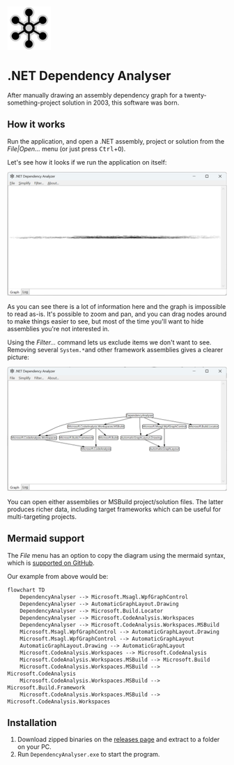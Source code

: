 <img src="img/logo.svg" width="100" />

# .NET Dependency Analyser

After manually drawing an assembly dependency graph for a twenty-something-project solution in 2003, this software was born.

## How it works

Run the application, and open a .NET assembly, project or solution from the _File|Open..._ menu (or just press <kbd>Ctrl</kbd>+<kbd>O</kbd>).

Let's see how it looks if we run the application on itself:

![Example screenshot from .NET Assembly Dependency Analyser graph](img/ui-unfiltered.png)

As you can see there is a lot of information here and the graph is impossible to read as-is.
It's possible to zoom and pan, and you can drag nodes around to make things easier to see,
but most of the time you'll want to hide assemblies you're not interested in.

Using the _Filter..._ command lets us exclude items we don't want to see. Removing several
`System.*`and other framework assemblies gives a clearer picture:

![A graph showing dependencies when most of the behind-the-scenes assemblies have been removed](img/ui-filtered.png)

You can open either assemblies or MSBuild project/solution files. The latter produces richer data,
including target frameworks which can be useful for multi-targeting projects.

## Mermaid support

The _File_ menu has an option to copy the diagram using the mermaid syntax, which is [supported on GitHub](https://github.blog/2022-02-14-include-diagrams-markdown-files-mermaid/).

Our example from above would be:

```mermaid
flowchart TD
    DependencyAnalyser --> Microsoft.Msagl.WpfGraphControl
    DependencyAnalyser --> AutomaticGraphLayout.Drawing
    DependencyAnalyser --> Microsoft.Build.Locator
    DependencyAnalyser --> Microsoft.CodeAnalysis.Workspaces
    DependencyAnalyser --> Microsoft.CodeAnalysis.Workspaces.MSBuild
    Microsoft.Msagl.WpfGraphControl --> AutomaticGraphLayout.Drawing
    Microsoft.Msagl.WpfGraphControl --> AutomaticGraphLayout
    AutomaticGraphLayout.Drawing --> AutomaticGraphLayout
    Microsoft.CodeAnalysis.Workspaces --> Microsoft.CodeAnalysis
    Microsoft.CodeAnalysis.Workspaces.MSBuild --> Microsoft.Build
    Microsoft.CodeAnalysis.Workspaces.MSBuild --> Microsoft.CodeAnalysis
    Microsoft.CodeAnalysis.Workspaces.MSBuild --> Microsoft.Build.Framework
    Microsoft.CodeAnalysis.Workspaces.MSBuild --> Microsoft.CodeAnalysis.Workspaces
```

## Installation

1. Download zipped binaries on the [releases page](https://github.com/drewnoakes/dependency-analyser/releases) and extract to a folder on your PC.
2. Run `DependencyAnalyser.exe` to start the program.